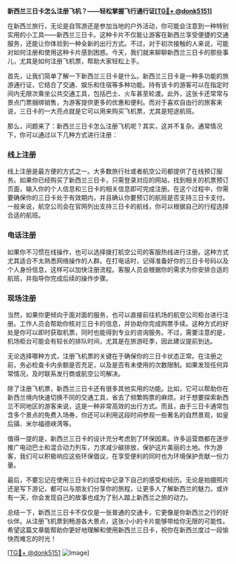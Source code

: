 **新西兰三日卡怎么注册飞机？——轻松掌握飞行通行证[[TG💪+ @donk5151](https://t.me/s/donk5151)]**

在新西兰旅行，无论是自驾游还是参加当地的户外活动，你可能会注意到一种特别实用的小工具——新西兰三日卡。这种卡片不仅能让游客在新西兰享受便捷的交通服务，还能让你体验到一种全新的出行方式。不过，对于初次接触的人来说，可能对如何注册和使用这种卡片感到困惑。今天，我们就来聊聊新西兰三日卡的那些事儿，尤其是如何注册飞机票，帮助大家轻松上手。

首先，让我们简单了解一下新西兰三日卡是什么。新西兰三日卡是一种多功能的旅游通行证，它结合了交通、娱乐和住宿等多种功能。持有该卡的游客可以在指定时间内无限次乘坐公共交通工具，包括巴士、火车甚至轮渡。此外，这张卡还常常与景点门票捆绑销售，为游客提供更多的优惠和便利。而对于喜欢自由行的旅客来说，三日卡的一大亮点就是它可以用来购买飞机票，尤其是短途航班。

那么，问题来了：新西兰三日卡怎么注册飞机呢？其实，这并不复杂。通常情况下，你可以通过以下几种方式进行注册：

### **线上注册**
线上注册是最方便的方式之一。大多数旅行社或者航空公司都提供了在线预订服务。如果你已经购买了新西兰三日卡，只需登录对应的网站，找到相关的机票预订页面，输入你的个人信息和三日卡的相关信息即可完成注册。在这个过程中，你需要确保你的三日卡处于有效期内，并且确认你要预订的航班是否支持三日卡支付。一般来说，航空公司会在官网列出支持三日卡的航线，你可以根据自己的行程选择合适的航班。

### **电话注册**
如果你不习惯在线操作，也可以选择拨打航空公司的客服热线进行注册。这种方式尤其适合不太熟悉网络操作的人群。在打电话时，记得准备好你的三日卡号码以及个人身份信息，这样可以加快注册流程。客服人员会根据你的需求为你安排合适的航班，并指导你完成后续的操作步骤。

### **现场注册**
当然，如果你更倾向于面对面的服务，也可以直接前往机场的航空公司柜台进行注册。工作人员会帮助你核对三日卡的信息，并协助你完成购票手续。这种方式的好处是你可以即时获取机票，同时也能得到专业的咨询服务。不过，需要注意的是，机场柜台可能会有较长的排队时间，尤其是在旅游旺季，因此建议提前到达。

无论选择哪种方式，注册飞机票的关键在于确保你的三日卡状态正常。在注册之前，务必检查卡内余额是否充足，以及是否有未使用的次数限制。如果发现任何异常情况，及时联系发行商或航空公司解决。

除了注册飞机票，新西兰三日卡还有很多其他实用的功能。比如，它可以帮助你在新西兰境内快速切换不同的交通工具，省去了频繁购票的麻烦。对于想要探索新西兰不同地区的游客来说，这是一种非常高效的出行方式。而且，由于三日卡通常包含多个景点的免费入场券，你还可以利用这段时间参观一些著名的自然景观，如皇后镇、米尔福德峡湾等。

值得一提的是，新西兰三日卡的设计充分考虑到了环保因素。许多运营商都在逐步推广电动巴士和混合动力列车，力求减少碳排放，保护这片美丽的土地。作为游客，我们可以积极响应这些环保倡议，在享受便利的同时也为环境保护贡献一份力量。

最后，不要忘记在使用三日卡的过程中记录下自己的感受和经历。无论是拍摄照片还是写下游记，都可以与朋友们分享你的旅程，让更多人了解新西兰的魅力。或许有一天，你会发现自己的故事也成为了别人踏上新西兰之旅的动力。

总结一下，新西兰三日卡不仅仅是一张普通的交通卡，它更像是你新西兰之行的好伙伴。从注册飞机票到畅游各大景点，这张小小的卡片能够带给你无限的可能性。希望这篇文章能帮助你更好地理解和使用新西兰三日卡，祝你在新西兰度过一段愉快而难忘的时光！

[[TG💪+ @donk5151](https://t.me/s/donk5151) ![Image](https://i.postimg.cc/rwNCRYN7/Snipaste-2025-04-30-17-27-05.png)]